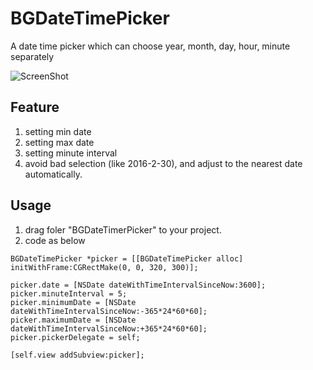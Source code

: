 # BGDateTimePicker
A date time picker which can choose year, month, day, hour, minute separately

![ScreenShot](https://raw.github.com/guoxbin/BGDateTimePicker/master/demo.png)

## Feature
1. setting min date
1. setting max date
1. setting minute interval
1. avoid bad selection (like 2016-2-30), and adjust to the nearest date automatically.

## Usage
1. drag foler "BGDateTimerPicker" to your project.
1. code as below

```
BGDateTimePicker *picker = [[BGDateTimePicker alloc] initWithFrame:CGRectMake(0, 0, 320, 300)];
    
picker.date = [NSDate dateWithTimeIntervalSinceNow:3600];
picker.minuteInterval = 5;
picker.minimumDate = [NSDate dateWithTimeIntervalSinceNow:-365*24*60*60];
picker.maximumDate = [NSDate dateWithTimeIntervalSinceNow:+365*24*60*60];
picker.pickerDelegate = self;
    
[self.view addSubview:picker];
```